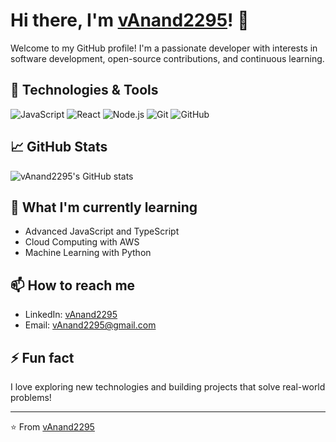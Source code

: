 # Hi there, I'm [vAnand2295](https://github.com/vAnand2295)! 👋

Welcome to my GitHub profile! I'm a passionate developer with interests in software development, open-source contributions, and continuous learning.

## 🔧 Technologies & Tools

![JavaScript](https://img.shields.io/badge/-JavaScript-333?style=flat&logo=javascript)
![React](https://img.shields.io/badge/-React-333?style=flat&logo=react)
![Node.js](https://img.shields.io/badge/-Node.js-333?style=flat&logo=node.js)
![Git](https://img.shields.io/badge/-Git-333?style=flat&logo=git)
![GitHub](https://img.shields.io/badge/-GitHub-333?style=flat&logo=github)

## 📈 GitHub Stats

![vAnand2295's GitHub stats](https://github-readme-stats.vercel.app/api?username=vAnand2295&show_icons=true&theme=radical)

## 🌱 What I'm currently learning

- Advanced JavaScript and TypeScript
- Cloud Computing with AWS
- Machine Learning with Python

## 📫 How to reach me

- LinkedIn: [vAnand2295](https://www.linkedin.com/in/vAnand2295)
- Email: vAnand2295@gmail.com


## ⚡ Fun fact

I love exploring new technologies and building projects that solve real-world problems!

---

⭐️ From [vAnand2295](https://github.com/vAnand2295)
